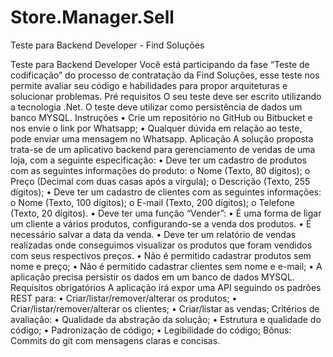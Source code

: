 # Store.Manager.Sell
Teste para Backend Developer - Find Soluções

Teste para Backend Developer
Você está participando da fase “Teste de codificação” do processo de
contratação da Find Soluções, esse teste nos permite avaliar seu código e
habilidades para propor arquiteturas e solucionar problemas.
Pré requisitos
O seu teste deve ser escrito utilizando a tecnologia .Net. O teste deve utilizar
como persistência de dados um banco MYSQL.
Instruções
• Crie um repositório no GitHub ou Bitbucket e nos envie o link por
Whatsapp;
• Qualquer dúvida em relação ao teste, pode enviar uma mensagem no
Whatsapp.
Aplicação
A solução proposta trata-se de um aplicativo backend para gerenciamento de
vendas de uma loja, com a seguinte especificação:
• Deve ter um cadastro de produtos com as seguintes informações do
produto:
o Nome (Texto, 80 dígitos);
o Preço (Decimal com duas casas após a vírgula);
o Descrição (Texto, 255 dígitos);
• Deve ter um cadastro de clientes com as seguintes informações:
o Nome (Texto, 100 dígitos);
o E-mail (Texto, 200 dígitos);
o Telefone (Texto, 20 dígitos).
• Deve ter uma função “Vender”:
• É uma forma de ligar um cliente a vários produtos, configurando-se a
venda dos produtos.
• É necessário salvar a data da venda.
• Deve ter um relatório de vendas realizadas onde conseguimos visualizar
os produtos que foram vendidos com seus respectivos preços.
• Não é permitido cadastrar produtos sem nome e preço;
• Não é permitido cadastrar clientes sem nome e e-mail;
• A aplicação precisa persistir os dados em um banco de dados MYSQL.
Requisitos obrigatórios
A aplicação irá expor uma API seguindo os padrões REST para:
• Criar/listar/remover/alterar os produtos;
• Criar/listar/remover/alterar os clientes;
• Criar/listar as vendas;
Critérios de avaliação:
• Qualidade da abstração da solução;
• Estrutura e qualidade do código;
• Padronização de código;
• Legibilidade do código;
Bônus:
Commits do git com mensagens claras e concisas.
